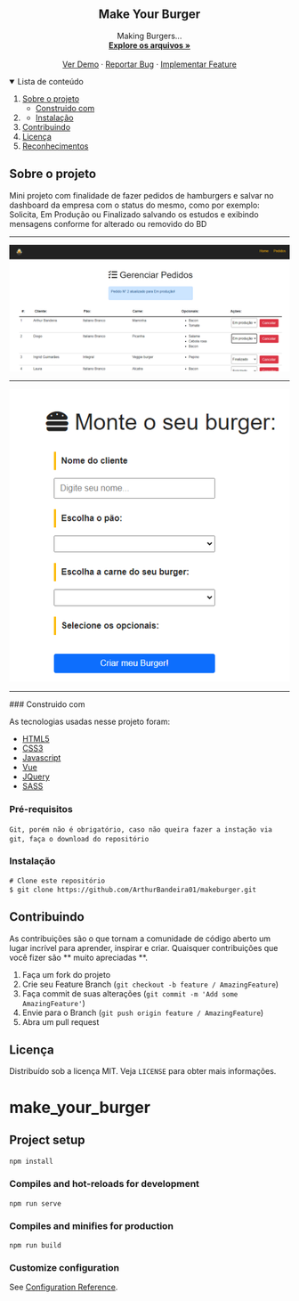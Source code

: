 <!-- PROJECT -->
<br />
<p align="center">

  <h2 align="center">Make Your Burger</h2>

  <p align="center">
        Making Burgers...
    <br />
    <a href="https://github.com/ArthurBandeira01/makeburger"><strong>Explore os arquivos »</strong></a>
    <br />
    <br />
    <a href="https://github.com/ArthurBandeira01/makeburger">Ver Demo</a>
    ·
    <a href="https://github.com/ArthurBandeira01/makeburger/issues">Reportar Bug</a>
    ·
    <a href="https://github.com/ArthurBandeira01/makeburger/issues">Implementar Feature</a>
  </p>
</p>



<!-- TABLE OF CONTENTS -->
<details open="open">
  <summary>Lista de conteúdo</summary>
  <ol>
    <li>
      <a href="#Sobre-o-projeto">Sobre o projeto</a>
      <ul>
        <li><a href="#Construido-com">Construido com</a></li>
      </ul>
    </li>
    <li>
      <ul>
        <li><a href="#Instalação">Instalação</a></li>
      </ul>
    </li>
    <li><a href="#Contribuindo">Contribuindo</a></li>
    <li><a href="#Licença">Licença</a></li>
    <li><a href="#Reconhecimentos">Reconhecimentos</a></li>
  </ol>
</details>

<!-- ABOUT THE PROJECT -->
## Sobre o projeto
<p>Mini projeto com finalidade de fazer pedidos de hamburgers e salvar no dashboard da empresa com o status do mesmo, como por exemplo: Solicita, Em Produção ou Finalizado salvando os estudos e exibindo mensagens conforme for alterado ou removido do BD</p>
<hr>
<img src="src/assets/project.png" alt="Project Make Your Burger">
<hr>
<img src="src/assets/project2.png" alt="Project Make Your Burger">
<hr>
### Construido com

As tecnologias usadas nesse projeto foram:
* [HTML5](https://developer.mozilla.org/pt-BR/docs/Web/Guide/HTML/HTML5)
* [CSS3](https://developer.mozilla.org/pt-BR/docs/Web/CSS)
* [Javascript](https://developer.mozilla.org/pt-BR/docs/Web/JavaScript/)
* [Vue](https://vuejs.org/)
* [JQuery](https://jquery.com/)
* [SASS](https://sass-lang.com/)

### Pré-requisitos

``` Git, porém não é obrigatório, caso não queira fazer a instação via git, faça o download do repositório ```

### Instalação

```
# Clone este repositório
$ git clone https://github.com/ArthurBandeira01/makeburger.git

```


<!-- CONTRIBUTING -->
## Contribuindo

As contribuições são o que tornam a comunidade de código aberto um lugar incrível para aprender, inspirar e criar. Quaisquer contribuições que você fizer são ** muito apreciadas **.

1. Faça um fork do projeto
2. Crie seu Feature Branch (`git checkout -b feature / AmazingFeature`)
3. Faça commit de suas alterações (`git commit -m 'Add some AmazingFeature'`)
4. Envie para o Branch (`git push origin feature / AmazingFeature`)
5. Abra um pull request


<!-- LICENSE -->
## Licença

Distribuído sob a licença MIT. Veja `LICENSE` para obter mais informações.

# make_your_burger

## Project setup
```
npm install
```

### Compiles and hot-reloads for development
```
npm run serve
```

### Compiles and minifies for production
```
npm run build
```

### Customize configuration
See [Configuration Reference](https://cli.vuejs.org/config/).
